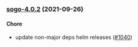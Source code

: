 
<a name="sogo-4.0.2"></a>
### [sogo-4.0.2](https://github.com/truecharts/apps/compare/sogo-4.0.0...sogo-4.0.2) (2021-09-26)

#### Chore

* update non-major deps helm releases ([#1040](https://github.com/truecharts/apps/issues/1040))
